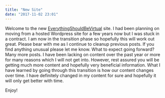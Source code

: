 ```yaml
---
title: "New Site"
date: "2017-11-02 23:01"
---
```


Welcome to the new [EverythingShouldBeVirtual](http://everythingshouldbevirtual.com)
site. I had been planning on moving from a hosted Wordpress site for a few years
now but I was stuck in a contract. I am now in the transition phase so hopefully
this will work out great. Please bear with me as I continue to cleanup previous
posts. If you find anything unusual please let me know. What to expect going
forward? Many more posts. I have been lacking on content over the past year or
more for many reasons which I will not get into. However, rest assured you will
be getting much more content and hopefully very beneficial information. What I
have learned by going through this transition is how our content changes over time.
I have definitely changed in my content for sure and hopefully it will only get
better with time.

Enjoy!
